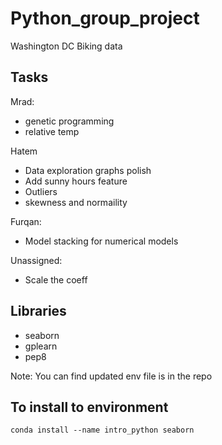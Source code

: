 # Python_group_project

Washington DC Biking data

## Tasks

Mrad:

- genetic programming
- relative temp

Hatem

- Data exploration graphs polish
- Add sunny hours feature
- Outliers
- skewness and normaility

Furqan:

- Model stacking for numerical models

Unassigned:

- Scale the coeff

## Libraries

- seaborn
- gplearn
- pep8

Note: You can find updated env file is in the repo

## To install to environment

`conda install --name intro_python seaborn`